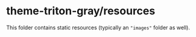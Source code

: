 # theme-triton-gray/resources

This folder contains static resources (typically an `"images"` folder as well).
